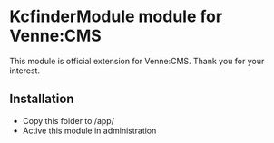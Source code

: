 KcfinderModule module for Venne:CMS
===================================

This module is official extension for Venne:CMS. Thank you for your interest.

Installation
------------

- Copy this folder to /app/
- Active this module in administration
